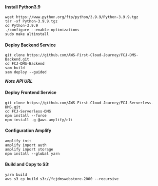 #### Install Python3.9

```
wget https://www.python.org/ftp/python/3.9.9/Python-3.9.9.tgz
tar -xf Python-3.9.9.tgz
cd Python-3.9.9
./configure --enable-optimizations
sudo make altinstall
```

#### Deploy Backend Service
```
git clone https://github.com/AWS-First-Cloud-Journey/FCJ-DMS-Backend.git
cd FCJ-DMS-Backend
sam build
sam deploy --guided
```
***Note API URL***

#### Deploy Frontend Service
```
git clone https://github.com/AWS-First-Cloud-Journey/FCJ-Serverless-DMS.git
cd FCJ-Serverless-DMS
npm install --force
npm install -g @aws-amplify/cli
```
#### Configuration Amplify
```
amplify init
amplify import auth
amplify import storage
npm install --global yarn
```
#### Build and Copy to S3:
```
yarn build
aws s3 cp build s3://fcjdmswebstore-2000 --recursive
```

